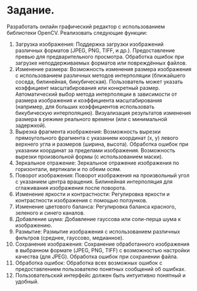 # Задание.

Разработать онлайн графический редактор с использованием библиотеки OpenCV. Реализовать следующие функции: 
1.	Загрузка изображения: Поддержка загрузки изображений различных форматов (JPEG, PNG, TIFF, и др.). Предоставление превью для предварительного просмотра. Обработка ошибок при загрузке неподдерживаемых форматов или повреждённых файлов. 
2.	Изменение размера: Возможность изменения размера изображения с использованием различных методов интерполяции (ближайшего соседа, билинейная, бикубическая). Пользователь может указать коэффициент масштабирования или конкретный размер. Автоматический выбор метода интерполяции в зависимости от размера изображения и коэффициента масштабирования (например, для больших коэффициентов использовать бикубическую интерполяцию). Визуализация результатов изменения размера в режиме реального времени (или с минимальной задержкой). 
3.	Вырезка фрагмента изображения: Возможность вырезки прямоугольного фрагмента с указанием координат (x, y) левого верхнего угла и размеров (ширина, высота). Обработка ошибок при указании координат за пределами изображения. Возможность вырезки произвольной формы (с использованием маски). 
4.	Зеркальное отражение: Зеркальное отражение изображения по горизонтали, вертикали и по обеим осям. 
5.	Поворот изображения: Поворот изображения на произвольный угол с указанием центра вращения. Билинейная интерполяция для сглаживания изображения после поворота. 
6.	Изменение яркости и контрастности: Регулировка яркости и контрастности изображения с помощью ползунков. 
7.	Изменение цветового баланса: Регулировка баланса красного, зеленого и синего каналов. 
8.	Добавление шума: Добавление гауссова или соли-перца шума к изображению. 
9.	Размытие: Размытие изображения с использованием различных фильтров (среднее, гауссово, медианное). 
10.	Сохранение изображения: Сохранение обработанного изображения в выбранном формате (JPEG, PNG, TIFF) с возможностью настройки качества (для JPEG). Обработка ошибок при сохранении файла. 
11.	Обработка ошибок: Обработка всех возможных ошибок с предоставлением пользователю понятных сообщений об ошибках. 
12.	Пользовательский интерфейс должен быть интуитивно понятный и удобный.
